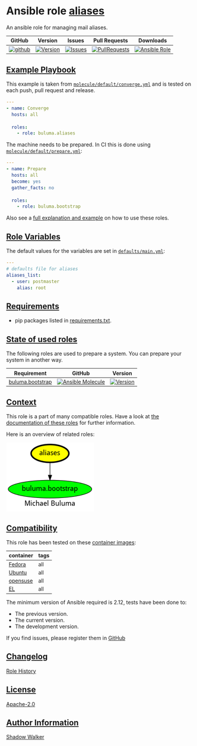 # Ansible role [aliases](https://galaxy.ansible.com/ui/standalone/roles/buluma/aliases/documentation)

An ansible role for managing mail aliases.

|GitHub|Version|Issues|Pull Requests|Downloads|
|------|-------|------|-------------|---------|
|[![github](https://github.com/buluma/ansible-role-aliases/actions/workflows/molecule.yml/badge.svg)](https://github.com/buluma/ansible-role-aliases/actions/workflows/molecule.yml)|[![Version](https://img.shields.io/github/release/buluma/ansible-role-aliases.svg)](https://github.com/buluma/ansible-role-aliases/releases/)|[![Issues](https://img.shields.io/github/issues/buluma/ansible-role-aliases.svg)](https://github.com/buluma/ansible-role-aliases/issues/)|[![PullRequests](https://img.shields.io/github/issues-pr-closed-raw/buluma/ansible-role-aliases.svg)](https://github.com/buluma/ansible-role-aliases/pulls/)|[![Ansible Role](https://img.shields.io/ansible/role/d/buluma/aliases)](https://galaxy.ansible.com/ui/standalone/roles/buluma/aliases/documentation)|

## [Example Playbook](#example-playbook)

This example is taken from [`molecule/default/converge.yml`](https://github.com/buluma/ansible-role-aliases/blob/master/molecule/default/converge.yml) and is tested on each push, pull request and release.

```yaml
---
- name: Converge
  hosts: all

  roles:
    - role: buluma.aliases
```

The machine needs to be prepared. In CI this is done using [`molecule/default/prepare.yml`](https://github.com/buluma/ansible-role-aliases/blob/master/molecule/default/prepare.yml):

```yaml
---
- name: Prepare
  hosts: all
  become: yes
  gather_facts: no

  roles:
    - role: buluma.bootstrap
```

Also see a [full explanation and example](https://buluma.github.io/how-to-use-these-roles.html) on how to use these roles.

## [Role Variables](#role-variables)

The default values for the variables are set in [`defaults/main.yml`](https://github.com/buluma/ansible-role-aliases/blob/master/defaults/main.yml):

```yaml
---
# defaults file for aliases
aliases_list:
  - user: postmaster
    alias: root
```

## [Requirements](#requirements)

- pip packages listed in [requirements.txt](https://github.com/buluma/ansible-role-aliases/blob/master/requirements.txt).

## [State of used roles](#state-of-used-roles)

The following roles are used to prepare a system. You can prepare your system in another way.

| Requirement | GitHub | Version |
|-------------|--------|--------|
|[buluma.bootstrap](https://galaxy.ansible.com/buluma/bootstrap)|[![Ansible Molecule](https://github.com/buluma/ansible-role-bootstrap/actions/workflows/molecule.yml/badge.svg)](https://github.com/buluma/ansible-role-bootstrap/actions/workflows/molecule.yml)|[![Version](https://img.shields.io/github/release/buluma/ansible-role-bootstrap.svg)](https://github.com/shadowwalker/ansible-role-bootstrap)|

## [Context](#context)

This role is a part of many compatible roles. Have a look at [the documentation of these roles](https://buluma.github.io/) for further information.

Here is an overview of related roles:

![dependencies](https://raw.githubusercontent.com/buluma/ansible-role-aliases/png/requirements.png "Dependencies")

## [Compatibility](#compatibility)

This role has been tested on these [container images](https://hub.docker.com/u/buluma):

|container|tags|
|---------|----|
|[Fedora](https://hub.docker.com/r/buluma/fedora)|all|
|[Ubuntu](https://hub.docker.com/r/buluma/ubuntu)|all|
|[opensuse](https://hub.docker.com/r/buluma/opensuse)|all|
|[EL](https://hub.docker.com/r/buluma/enterpriselinux)|all|

The minimum version of Ansible required is 2.12, tests have been done to:

- The previous version.
- The current version.
- The development version.

If you find issues, please register them in [GitHub](https://github.com/buluma/ansible-role-aliases/issues)

## [Changelog](#changelog)

[Role History](https://github.com/buluma/ansible-role-aliases/blob/master/CHANGELOG.md)

## [License](#license)

[Apache-2.0](https://github.com/buluma/ansible-role-aliases/blob/master/LICENSE)

## [Author Information](#author-information)

[Shadow Walker](https://buluma.github.io/)

